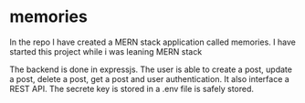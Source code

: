 # memories

In the repo I have created a MERN stack application called memories. I have started this project while i was leaning MERN stack 

The backend is done in expressjs. The user is able to create a post, update a post, delete a post, get a post and user authentication.
It also interface a REST API.
The secrete key is stored in a .env file is safely stored.

